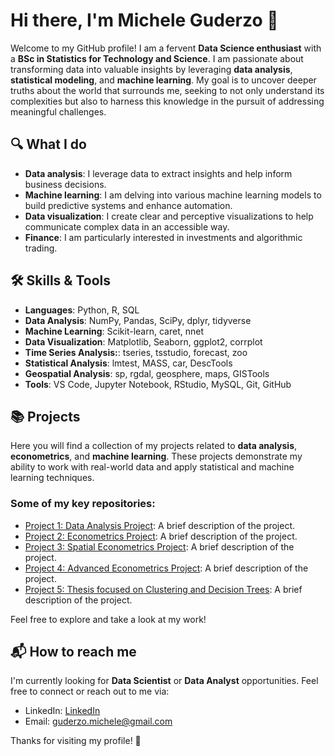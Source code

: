# Hi there, I'm Michele Guderzo 👋

Welcome to my GitHub profile! I am a fervent **Data Science enthusiast** with a **BSc in Statistics for Technology and Science**. I am passionate about transforming data into valuable insights by leveraging **data analysis**, **statistical modeling**, and **machine learning**. My goal is to uncover deeper truths about the world that surrounds me, seeking to not only understand its complexities but also to harness this knowledge in the pursuit of addressing meaningful challenges.

## 🔍 What I do

- **Data analysis**: I leverage data to extract insights and help inform business decisions.
- **Machine learning**: I am delving into various machine learning models to build predictive systems and enhance automation.
- **Data visualization**: I create clear and perceptive visualizations to help communicate complex data in an accessible way.
- **Finance**: I am particularly interested in investments and algorithmic trading.

## 🛠️ Skills & Tools

- **Languages**: Python, R, SQL
- **Data Analysis**: NumPy, Pandas, SciPy, dplyr, tidyverse
- **Machine Learning**: Scikit-learn, caret, nnet
- **Data Visualization**: Matplotlib, Seaborn, ggplot2, corrplot
- **Time Series Analysis:**: tseries, tsstudio, forecast, zoo
- **Statistical Analysis**: lmtest, MASS, car, DescTools
- **Geospatial Analysis**: sp, rgdal, geosphere, maps, GISTools
- **Tools**: VS Code, Jupyter Notebook, RStudio, MySQL, Git, GitHub

## 📚 Projects

Here you will find a collection of my projects related to **data analysis**, **econometrics**, and **machine learning**. These projects demonstrate my ability to work with real-world data and apply statistical and machine learning techniques.

### Some of my key repositories:

- [Project 1: Data Analysis Project](link-to-project): A brief description of the project.
- [Project 2: Econometrics Project](link-to-project): A brief description of the project.
- [Project 3: Spatial Econometrics Project](link-to-project): A brief description of the project.
- [Project 4: Advanced Econometrics Project](link-to-project): A brief description of the project.
- [Project 5: Thesis focused on Clustering and Decision Trees](link-to-project): A brief description of the project.

Feel free to explore and take a look at my work!

## 📬 How to reach me

I'm currently looking for **Data Scientist** or **Data Analyst** opportunities. Feel free to connect or reach out to me via:

- LinkedIn: [LinkedIn](www.linkedin.com/in/micheleguderzo)
- Email: guderzo.michele@gmail.com

Thanks for visiting my profile! 🙌
